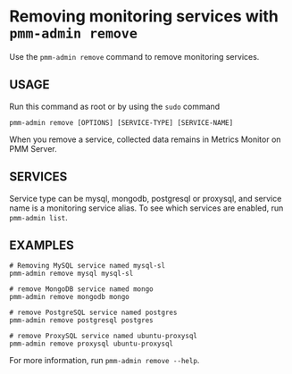 # Removing monitoring services with `pmm-admin remove`

Use the `pmm-admin remove` command to remove monitoring services.

## USAGE

Run this command as root or by using the `sudo` command

```
pmm-admin remove [OPTIONS] [SERVICE-TYPE] [SERVICE-NAME]
```

When you remove a service,
collected data remains in Metrics Monitor on PMM Server.

## SERVICES

Service type can be mysql, mongodb, postgresql or proxysql, and service
name is a monitoring service alias. To see which services are enabled,
run `pmm-admin list`.

## EXAMPLES

```
# Removing MySQL service named mysql-sl
pmm-admin remove mysql mysql-sl

# remove MongoDB service named mongo
pmm-admin remove mongodb mongo

# remove PostgreSQL service named postgres
pmm-admin remove postgresql postgres

# remove ProxySQL service named ubuntu-proxysql
pmm-admin remove proxysql ubuntu-proxysql
```

For more information, run `pmm-admin remove --help`.
